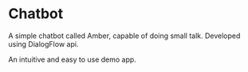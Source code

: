 # Chatbot
A simple chatbot called Amber, capable of doing small talk. Developed using DialogFlow api. 

An intuitive and easy to use demo app.
